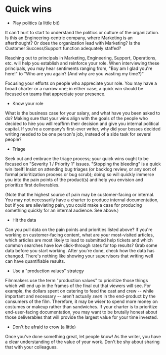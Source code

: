 # Quick wins


* Play politics (a little bit)

It can't hurt to start to understand the politics or culture of the organization. Is this an Engineering-centric company, where Marketing is an afterthought? Or does the organization lead with Marketing? Is the Customer Success/Support function adequately staffed?

Reaching out to principals in Marketing, Engineering, Support, Operations, etc. will help you establish and reinforce your role. When interviewing these principals, you may hear sentiments ranging from, "Boy am I glad you're here!" to "Who are you again? (And why are you wasting my time?)"

Focusing your efforts on people who appreciate your role. You may have a broad charter or a narrow one; in either case, a quick win should be focused on teams that appreciate your presence.

* Know your role

What is the business case for your salary, and what have you been asked to do? Making sure that your wins align with the goals of the people who decided to hire you will reaffirm their decision and give you internal political capital. If you're a company's first-ever writer, why did your bosses decided writing needed to be one person's job, instead of a side task for several people?

* Triage

Seek out and embrace the triage process; your quick wins ought to be focused on "Severity 1 / Priority 1" issues. "Stopping the bleeding" is a quick win itself! Insist on attending bug triages (or backlog review, or any sort of formal prioritization process or bug scrub); doing so will quickly immerse you into the pain points of the product(s) and help you envision and prioritize first deliverables.

(Note that the highest source of pain may be customer-facing or internal. You may not necessarily have a charter to produce internal documentation, but if you are alleviating pain, you could make a case for producing something quickly for an internal audience. See above.)

* Hit the data

Can you pull data on the pain points and priorities listed above? If you're working on customer-facing content, what are your most-visited articles, which articles are most likely to lead to submitted help tickets and which common searches have low click-through rates for top results? Grab some data before you start working. After you're done, check how the data has changed. There's nothing like showing your supervisors that writing well can have quantifiable results.

* Use a "production values" strategy

Filmmakers use the term "production values" to prioritize those things which will end up in the frames of the final cut that viewers will see. For example, the dollars spent on catering to feed the cast and crew -- while important and necessary -- aren't actually *seen* in the end-product by the consumers of the film. Therefore, it may be wiser to spend more money on costumes or makeup rather than sandwiches. If your charter is to prioritize end-user-facing documentation, you may want to be brutally honest about those deliverables that will provide the largest value for your time invested.

* Don't be afraid to crow (a little)

Once you've done something great, let people know! As the writer, you have a clear understanding of the value of your work. Don't be shy about sharing that with your colleagues.
